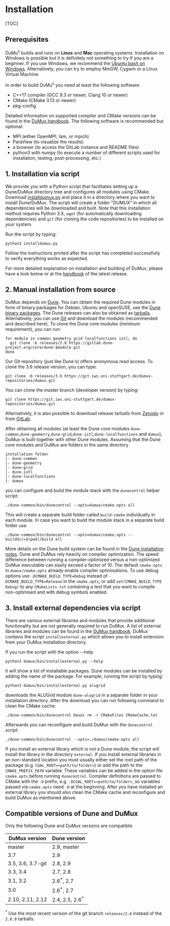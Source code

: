 # Installation

[TOC]

## Prerequisites

DuMu<sup>x</sup> builds and runs on **Linux** and **Mac** operating systems.
Installation on Windows is possible but it is definitely not something to try if you are a beginner.
If you use Windows, we recommend the [Ubuntu bash on Windows](https://msdn.microsoft.com/commandline/wsl/).
Alternatively, you can try to employ MinGW, Cygwin or a Linux Virtual Machine.

In order to build DuMu<sup>x</sup> you need at least the following software:

* C++17 compiler (GCC 9.3 or newer, Clang 10 or newer)
* CMake (CMake 3.13 or newer)
* pkg-config

Detailed information on supported compiler and CMake versions can be found in the [DuMux handbook](/docs/#handbook).
The following software is recommended but optional:

* MPI (either OpenMPI, lam, or mpich)
* ParaView (to visualize the results)
* a browser (to access the GitLab instance and README files)
* python3 with numpy (to execute a number of different scripts used for installation, testing, post-processing, etc.)


## 1. Installation via script

We provide you with a Python script that facilitates setting up a Dune/DuMux directory
tree and configures all modules using CMake. Download [installdumux.py](https://git.iws.uni-stuttgart.de/dumux-repositories/dumux/blob/master/bin/installdumux.py) and place it in a directory where you want to install Dune/DuMux. The script will create a folder "DUMUX" in which all dependencies will be downloaded and built. Note that this installation method requires Python 3.X, `wget` (for automatically downloading dependencies) and `git` (for cloning the code repositories) to be installed on your system.

Run the script by typing:

    python3 installdumux.py

Follow the instructions printed after the script has completed successfully to verify everything works as expected.

For more detailed explanation on installation and building of DuMux, please have a look below or at the [handbook](/docs/#handbook) of the latest release.


## 2. Manual installation from source

DuMux depends on [Dune](https://dune-project.org/).
You can obtain the required Dune modules in form of binary packages for Debian, Ubuntu and openSUSE, see the [Dune binary packages](http://www.dune-project.org/binary/). The Dune releases can also be obtained as [tarballs](https://www.dune-project.org/releases/). Alternatively, you can use [Git](https://www.dune-project.org/dev/downloadgit/) and download the modules (recommended and described here). To clone the Dune core modules (minimum requirement), you can run:

    for module in common geometry grid localfunctions istl; do
      git clone -b releases/2.8 https://gitlab.dune-project.org/core/dune-$module.git
    done

Our Git repository (just like Dune's) offers anonymous read access. To clone the 3.6 release version, you can type:

    git clone -b releases/3.6 https://git.iws.uni-stuttgart.de/dumux-repositories/dumux.git

You can clone the master branch (developer version) by typing:

    git clone https://git.iws.uni-stuttgart.de/dumux-repositories/dumux.git

Alternatively, it is also possible to download release tarballs from [Zenodo](https://doi.org/10.5281/zenodo.2479594) or from [GitLab](https://git.iws.uni-stuttgart.de/dumux-repositories/dumux/-/releases).

After obtaining all modules (at least the Dune core modules `dune-common`,`dune-geometry`,`dune-grid`,`dune-istl`,`dune-localfunctions` and `dumux`), DuMux is built together with other Dune modules. Assuming that the Dune core modules and DuMux are folders in the same directory

    installation folder
    |- dune-common
    |- dune-geometry
    |- dune-grid
    |- dune-istl
    |- dune-localfunctions
    |- dumux

you can configure and build the module stack with the `dunecontrol` helper script:

    ./dune-common/bin/dunecontrol --opts=dumux/cmake.opts all

This will create a separate build folder called `build-cmake` individually in each module. In case you want to build the module stack in a separate build folder use

    ./dune-common/bin/dunecontrol --opts=dumux/cmake.opts --builddir=$(pwd)/build all

More details on the Dune build system can be found in the [Dune installation notes](http://www.dune-project.org/doc/installation/). Dune and DuMux rely heavily on compiler optimization. The speed difference between running a compiler-optimized versus a non-optimized DuMux executable can easily exceed a factor of 10.
The default `cmake.opts` in `dumux/cmake.opts` already enable compiler optimisations.
To use debug options use `-DCMAKE_BUILD_TYPE=Debug` instead of `-DCMAKE_BUILD_TYPE=Release` in the `cmake.opts`, or
add `set(CMAKE_BUILD_TYPE Debug)` to any `CMakeLists.txt` containing a test that you want to compile non-optimised and with debug symbols enabled.


## 3. Install external dependencies via script

There are various external libraries and modules that provide additional functionality but are
not generally required to run DuMux. A list of external libraries and modules can be found in the [DuMux handbook](/docs/#handbook).
DuMux contains the script `installexternal.py` which allows you to install extension from your DuMux installation directory.

If you run the script with the option \-\-help

    python3 dumux/bin/installexternal.py --help

it will show a list of installable packages. Dune modules can be installed by adding the name of the package.
For example, running the script by typing:

    python3 dumux/bin/installexternal.py alugrid

downloads the ALUGrid module `dune-alugrid` in a separate folder in your installation directory. After the download
you can run following command to clean the CMake cache:

    ./dune-common/bin/dunecontrol bexec rm -r CMakeFiles CMakeCache.txt

Afterwards you can reconfigure and build DuMux with the `dunecontrol` script:

    ./dune-common/bin/dunecontrol --opts=./dumux/cmake.opts all

If you install an external library which is not a Dune module, the script will
install the library in the directory `external`. If you install external libraries in an non-standard location you
must usually either set the root path of the package (e.g. `CGAL_ROOT=<path/to/folder>`) or add the path to the `CMAKE_PREFIX_PATH`
variable. These variables can be added in the option file `cmake.opts` before running `dunecontrol`. Compiler definitions are
passed to CMake with the `-D` prefix, e.g. `-DCGAL_ROOT=<path/to/folder>`, so variables passed via `cmake.opts` need `-D` at the beginning.
After you have installed an external library you should also clean the CMake cache and
reconfigure and build DuMux as mentioned above.


## Compatible versions of Dune and DuMux

Only the following Dune and DuMux versions are compatible:

| DuMux version     | Dune version              |
|-------------------|---------------------------|
| master            | 2.9, master               |
| 3.7               | 2.9                       |
| 3.5, 3.6, 3.7-git | 2.8, 2.9                  |
| 3.3, 3.4          | 2.7, 2.8                  |
| 3.1, 3.2          | 2.6<sup>*</sup>, 2.7      |
| 3.0               | 2.6<sup>*</sup>, 2.7      |
| 2.10, 2.11, 2.12  | 2.4, 2.5, 2.6<sup>*</sup> |

<sup>*</sup> Use the most recent version of the git branch `releases/2.6` instead of the `2.6.0` tarballs.
